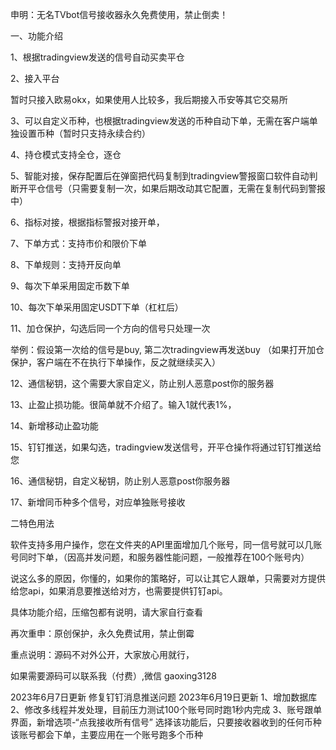 申明：无名TVbot信号接收器永久免费使用，禁止倒卖！

一、功能介绍

1、根据tradingview发送的信号自动买卖平仓

2、接入平台

暂时只接入欧易okx，如果使用人比较多，我后期接入币安等其它交易所

3、可以自定义币种，也根据tradingview发送的币种自动下单，无需在客户端单独设置币种（暂时只支持永续合约）

4、持仓模式支持全仓，逐仓

5、智能对接，保存配置后在弹窗把代码复制到tradingview警报窗口软件自动判断开平仓信号（只需要复制一次，如果后期改动其它配置，无需在复制代码到警报中）

6、指标对接，根据指标警报对接开单，

7、下单方式：支持市价和限价下单

8、下单规则：支持开反向单

9、每次下单采用固定币数下单

10、每次下单采用固定USDT下单（杠杠后）

11、加仓保护，勾选后同一个方向的信号只处理一次

举例：假设第一次给的信号是buy, 第二次tradingview再发送buy （如果打开加仓保护，客户端在不在执行下单操作，反之就继续买入）

12、通信秘钥，这个需要大家自定义，防止别人恶意post你的服务器

13、止盈止损功能。很简单就不介绍了。输入1就代表1%，

14、新增移动止盈功能

15、钉钉推送，如果勾选，tradingview发送信号，开平仓操作将通过钉钉推送给您

16、通信秘钥，自定义秘钥，防止别人恶意post你服务器

17、新增同币种多个信号，对应单独账号接收

二特色用法

软件支持多用户操作，您在文件夹的API里面增加几个账号，同一信号就可以几账号同时下单，（因高并发问题，和服务器性能问题，一般推荐在100个账号内）

说这么多的原因，你懂的，如果你的策略好，可以让其它人跟单，只需要对方提供给您api，如果消息要推送给对方，也需要提供钉钉api。

具体功能介绍，压缩包都有说明，请大家自行查看

再次重申：原创保护，永久免费试用，禁止倒霉

重点说明：源码不对外公开，大家放心用就行，

如果需要源码可以联系我（付费）,微信 gaoxing3128

2023年6月7日更新
修复钉钉消息推送问题
2023年6月19日更新
1、增加数据库
2、修改多线程并发处理，目前压力测试100个账号同时跑1秒内完成
3、账号跟单界面，新增选项-“点我接收所有信号”
选择该功能后，只要接收器收到的任何币种该账号都会下单，主要应用在一个账号跑多个币种



